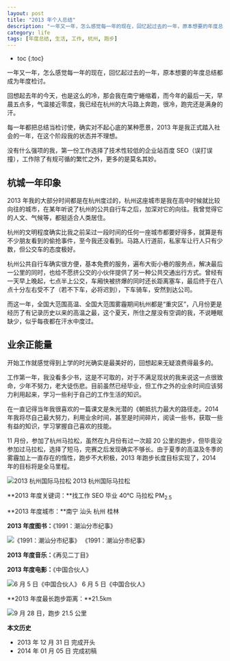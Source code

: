 ```yaml
---
layout: post
title: "2013 年个人总结"
description: "一年又一年，怎么感觉每一年的现在，回忆起过去的一年，原本想要的年度总结都成为年度检讨。回想起去年的今天，也是这么的冷，那会我在南宁蜷缩着，而今年的最后一天，早晨五点多，气温接近零度……"
category: life
tags: [年度总结, 生活, 工作, 杭州, 跑步]
---
```


* toc
{:toc}

一年又一年，怎么感觉每一年的现在，回忆起过去的一年，原本想要的年度总结都成为年度检讨。

回想起去年的今天，也是这么的冷，那会我在南宁蜷缩着，而今年的最后一天，早晨五点多，气温接近零度，我已经在杭州的大马路上奔跑，很冷，跑完还是满身的汗。

每一年都把总结当检讨使，确实对不起心底的某种愿景，2013 年是我正式踏入社会的一年，在这个阶段我的状态并不理想。

没有什么强项的我，第一份工作选择了技术性较低的企业站百度 SEO（误打误撞），工作除了有规可循的繁忙之外，更多的是莫名其妙。

## 杭城一年印象

2013 年我的大部分时间都是在杭州度过的，杭州这座城市是我在高中时候就比较向往的城市，在某年听说了杭州的公共自行车之后，加深对它的向往。我曾觉得它的人文、气候等，都挺适合人类居住。

杭州的文明程度确实比我之前呆过一段时间的任何一座城市都要好得多，就算是有不少朋友看到的偷抢事件，至今我还没看到。马路人行道前，私家车让行人只有少数，但公交车的态度极好。

杭州公共自行车确实很方便，基本免费的服务，遍布大街小巷的服务点，解决最后一公里的同时，也给不愿挤公交的小伙伴提供了另一种公共交通出行方式。曾经有一天早上晚起，七点半上公交，车厢快被挤爆的同时还长距离塞车，最后终于在八点十分左右受不了（若不下车，必将迟到），下车骑车，安然到达公司。

而这一年，全国大范围高温、全国大范围雾霾期间杭州都是“重灾区”，八月份更是经历了有记录历史以来的高温之最，这个夏天，所住之屋没有空调的我，不说睡眠缺少，似乎每夜都在汗水中度过。

## 业余正能量

开始工作就感觉得到上学的时光确实是最美好的，回想起来无疑浪费得最多的。

工作第一年，我没看多少书，这是不可取的，对于不满足现状的我来说这一点很致命，少年不努力，老大徒伤悲。目前虽然已经毕业，但工作之外的业余时间应该努力利用起来，学习一些利于自己的工作生活的知识。

在一直记得当年我很喜欢的一篇课文是朱光潜的《朝抵抗力最大的路径走。2014 年我将尽自己最大努力，利用业余时间，甚至是时间碎片，阅读一些书，获取一些有益的知识，学习掌握自己喜欢的技能。

11 月份，参加了杭州马拉松，虽然在九月份有过一次超 20 公里的跑步，但毕竟没参加过马拉松，选择了短马，完赛之后发现确实不够长。由于夏季的高温及冬季的雾霾加上一直存在的惰性，跑步不大积极，2013 年跑步长度目标实现了，2014 年的目标将是全马里程。

![2013 杭州国际马拉松]({{site.IMG_PATH}}/2013-personal-review-01.jpg_640)
2013 杭州国际马拉松

**2013 年度关键词：**找工作 SEO 毕业 40℃ 马拉松 PM<sub>2.5</sub>

**2013 年度城市：**南宁 汕头 杭州 桂林

**2013 年度图书：**《1991：潮汕分市纪事》

![《1991：潮汕分市纪事》]({{site.IMG_PATH}}/2013-personal-review-02.jpg_640)
《1991：潮汕分市纪事》

**2013 年度音乐：**《再见二丁目》

**2013 年度电影：**《中国合伙人》

![6 月 5 日《中国合伙人》]({{site.IMG_PATH}}/2013-personal-review-03.jpg_640)
6 月 5 日《中国合伙人》

**2013 年度最长跑步距离：**21.5km

![9 月 28 日，跑步 21.5 公里]({{site.IMG_PATH}}/2013-personal-review-04.png?imageView2/2/w/640/)

**本文历史**

* 2013 年 12 月 31 日 完成开头
* 2014 年 01 月 05 日 完成初稿
